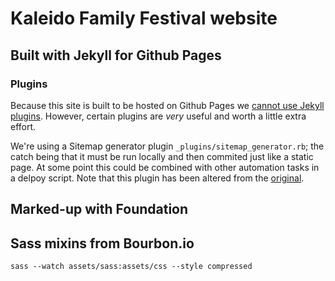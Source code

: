 # Kaleido Family Festival website

## Built with Jekyll for Github Pages

### Plugins

Because this site is built to be hosted on Github Pages we [cannot use Jekyll plugins][no-plugins]. However, certain plugins are _very_ useful and worth a little extra effort.

We're using a Sitemap generator plugin `_plugins/sitemap_generator.rb`; the catch being that it must be run locally and then commited just like a static page. At some point this could be combined with other automation tasks in a delpoy script. Note that this plugin has been altered from the [original][sitemap_gen].

## Marked-up with Foundation



## Sass mixins from Bourbon.io

`sass --watch assets/sass:assets/css --style compressed`


[no-plugins]: http://jekyllrb.com/docs/plugins/
[sitemap_gen]: https://github.com/kinnetica/jekyll-plugins
